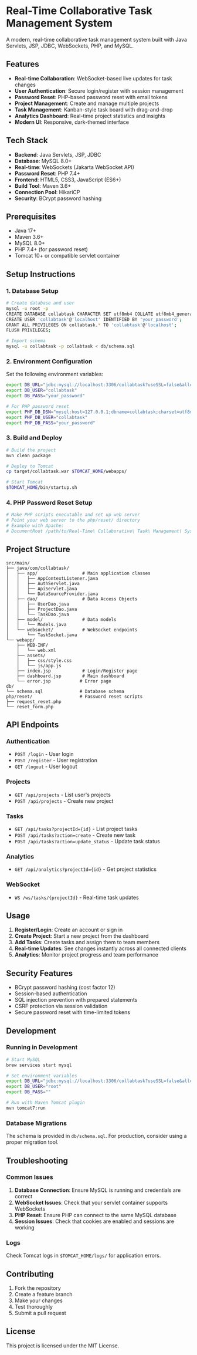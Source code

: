 # Real-Time Collaborative Task Management System

A modern, real-time collaborative task management system built with Java Servlets, JSP, JDBC, WebSockets, PHP, and MySQL.

## Features

- **Real-time Collaboration**: WebSocket-based live updates for task changes
- **User Authentication**: Secure login/register with session management
- **Password Reset**: PHP-based password reset with email tokens
- **Project Management**: Create and manage multiple projects
- **Task Management**: Kanban-style task board with drag-and-drop
- **Analytics Dashboard**: Real-time project statistics and insights
- **Modern UI**: Responsive, dark-themed interface

## Tech Stack

- **Backend**: Java Servlets, JSP, JDBC
- **Database**: MySQL 8.0+
- **Real-time**: WebSockets (Jakarta WebSocket API)
- **Password Reset**: PHP 7.4+
- **Frontend**: HTML5, CSS3, JavaScript (ES6+)
- **Build Tool**: Maven 3.6+
- **Connection Pool**: HikariCP
- **Security**: BCrypt password hashing

## Prerequisites

- Java 17+
- Maven 3.6+
- MySQL 8.0+
- PHP 7.4+ (for password reset)
- Tomcat 10+ or compatible servlet container

## Setup Instructions

### 1. Database Setup

```bash
# Create database and user
mysql -u root -p
CREATE DATABASE collabtask CHARACTER SET utf8mb4 COLLATE utf8mb4_general_ci;
CREATE USER 'collabtask'@'localhost' IDENTIFIED BY 'your_password';
GRANT ALL PRIVILEGES ON collabtask.* TO 'collabtask'@'localhost';
FLUSH PRIVILEGES;

# Import schema
mysql -u collabtask -p collabtask < db/schema.sql
```

### 2. Environment Configuration

Set the following environment variables:

```bash
export DB_URL="jdbc:mysql://localhost:3306/collabtask?useSSL=false&allowPublicKeyRetrieval=true&serverTimezone=UTC"
export DB_USER="collabtask"
export DB_PASS="your_password"

# For PHP password reset
export PHP_DB_DSN="mysql:host=127.0.0.1;dbname=collabtask;charset=utf8mb4"
export PHP_DB_USER="collabtask"
export PHP_DB_PASS="your_password"
```

### 3. Build and Deploy

```bash
# Build the project
mvn clean package

# Deploy to Tomcat
cp target/collabtask.war $TOMCAT_HOME/webapps/

# Start Tomcat
$TOMCAT_HOME/bin/startup.sh
```

### 4. PHP Password Reset Setup

```bash
# Make PHP scripts executable and set up web server
# Point your web server to the php/reset/ directory
# Example with Apache:
# DocumentRoot /path/to/Real-Time\ Collaborative\ Task\ Management\ System/php/reset/
```

## Project Structure

```
src/main/
├── java/com/collabtask/
│   ├── app/                 # Main application classes
│   │   ├── AppContextListener.java
│   │   ├── AuthServlet.java
│   │   ├── ApiServlet.java
│   │   └── DataSourceProvider.java
│   ├── dao/                 # Data Access Objects
│   │   ├── UserDao.java
│   │   ├── ProjectDao.java
│   │   └── TaskDao.java
│   ├── model/               # Data models
│   │   └── Models.java
│   └── websocket/           # WebSocket endpoints
│       └── TaskSocket.java
└── webapp/
    ├── WEB-INF/
    │   └── web.xml
    ├── assets/
    │   ├── css/style.css
    │   └── js/app.js
    ├── index.jsp            # Login/Register page
    ├── dashboard.jsp        # Main dashboard
    └── error.jsp           # Error page
db/
└── schema.sql              # Database schema
php/reset/                  # Password reset scripts
├── request_reset.php
└── reset_form.php
```

## API Endpoints

### Authentication
- `POST /login` - User login
- `POST /register` - User registration
- `GET /logout` - User logout

### Projects
- `GET /api/projects` - List user's projects
- `POST /api/projects` - Create new project

### Tasks
- `GET /api/tasks?projectId={id}` - List project tasks
- `POST /api/tasks?action=create` - Create new task
- `POST /api/tasks?action=update_status` - Update task status

### Analytics
- `GET /api/analytics?projectId={id}` - Get project statistics

### WebSocket
- `WS /ws/tasks/{projectId}` - Real-time task updates

## Usage

1. **Register/Login**: Create an account or sign in
2. **Create Project**: Start a new project from the dashboard
3. **Add Tasks**: Create tasks and assign them to team members
4. **Real-time Updates**: See changes instantly across all connected clients
5. **Analytics**: Monitor project progress and team performance

## Security Features

- BCrypt password hashing (cost factor 12)
- Session-based authentication
- SQL injection prevention with prepared statements
- CSRF protection via session validation
- Secure password reset with time-limited tokens

## Development

### Running in Development

```bash
# Start MySQL
brew services start mysql

# Set environment variables
export DB_URL="jdbc:mysql://localhost:3306/collabtask?useSSL=false&allowPublicKeyRetrieval=true&serverTimezone=UTC"
export DB_USER="root"
export DB_PASS=""

# Run with Maven Tomcat plugin
mvn tomcat7:run
```

### Database Migrations

The schema is provided in `db/schema.sql`. For production, consider using a proper migration tool.

## Troubleshooting

### Common Issues

1. **Database Connection**: Ensure MySQL is running and credentials are correct
2. **WebSocket Issues**: Check that your servlet container supports WebSockets
3. **PHP Reset**: Ensure PHP can connect to the same MySQL database
4. **Session Issues**: Check that cookies are enabled and sessions are working

### Logs

Check Tomcat logs in `$TOMCAT_HOME/logs/` for application errors.

## Contributing

1. Fork the repository
2. Create a feature branch
3. Make your changes
4. Test thoroughly
5. Submit a pull request

## License

This project is licensed under the MIT License.
